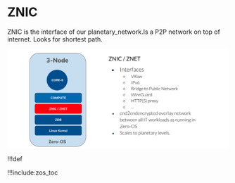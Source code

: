 # ZNIC

ZNIC is the interface of our planetary_network.Is a P2P network on top of internet. Looks for shortest path.

![](img/znet_znic.png)

!!!def 

!!!include:zos_toc